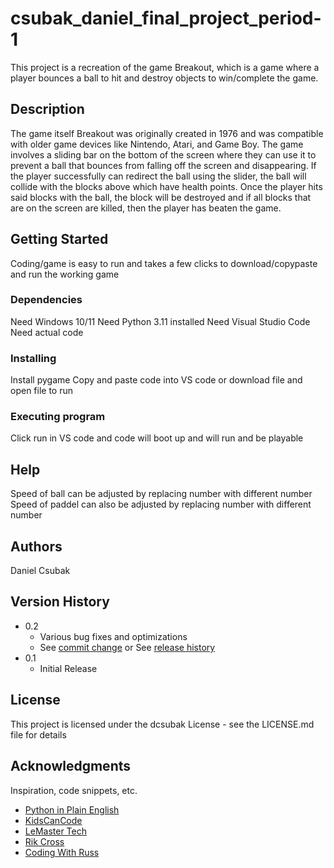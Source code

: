 # csubak_daniel_final_project_period-1

This project is a recreation of the game Breakout, which is a game where a player bounces a ball to hit and destroy objects to win/complete the game.

## Description

The game itself Breakout was originally created in 1976 and was compatible with older game devices like Nintendo, Atari, and Game Boy. The game involves a sliding bar on the bottom of the screen where they can use it to prevent a ball that bounces from falling off the screen and disappearing. If the player successfully can redirect the ball using the slider, the ball will collide with the blocks above which have health points. Once the player hits said blocks with the ball, the block will be destroyed and if all blocks that are on the screen are killed, then the player has beaten the game.

## Getting Started

Coding/game is easy to run and takes a few clicks to download/copypaste and run the working game

### Dependencies

Need Windows 10/11
Need Python 3.11 installed
Need Visual Studio Code
Need actual code

### Installing

Install pygame
Copy and paste code into VS code or download file and open file to run

### Executing program

Click run in VS code and code will boot up and will run and be playable

## Help

Speed of ball can be adjusted by replacing number with different number
Speed of paddel can also be adjusted by replacing number with different number

## Authors

Daniel Csubak  

## Version History

* 0.2
    * Various bug fixes and optimizations
    * See [commit change]() or See [release history]()
* 0.1
    * Initial Release

## License

This project is licensed under the dcsubak License - see the LICENSE.md file for details

## Acknowledgments

Inspiration, code snippets, etc.
* [Python in Plain English](https://python.plainenglish.io/building-a-breakout-game-from-scratch-pygame-oop-132d992fedc0)
* [KidsCanCode](https://www.youtube.com/watch?v=z6h6l1yJ5-w)
* [LeMaster Tech](https://www.youtube.com/watch?v=atoGQ9o0ooI)
* [Rik Cross](https://www.youtube.com/watch?v=2oKjzDcnKe4)
* [Coding With Russ](https://www.youtube.com/watch?v=NIfkaOF3Hjs)